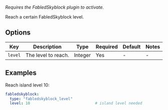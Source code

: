   
*Requires the FabledSkyblock plugin to activate.*

Reach a certain FabledSkyblock level.

## Options

| Key     | Description         | Type    | Required | Default | Notes |
|---------|---------------------|---------|----------|---------|-------|
| `level` | The level to reach. | Integer | Yes      | \-      | \-    |

## Examples

Reach island level 10:

``` yaml
fabledskyblock:
  type: "fabledskyblock_level"
  level: 10                             # island level needed
```
